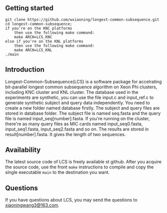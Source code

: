 ## Getting started

	git clone https://github.com/wxiaoning/longest-common-subsequence.git
	cd longest-common-subsequence;
	if you're on the KNC platforms
		then use the following make command:
		make ARCH=LCS_KNC
	else if you're on the KNL platforms
		then use the following make command:
		make ARCH=LCS_KNL
	./main

## Introduction

Longest-Common-Subsequence(LCS) is a software package for accelrating bit-parallel longest common subsequence algorithm on Xeon Phi clusters, including KNC cluster and KNL cluster. The database used in the experiments are synthetic, you can use the file input.c and input_ref.c to generate synthetic subject and query data independently. You need to create a new folder named database firstly. The subject and query files are stored in database folder. The subject file is named seq.fasta and the query file is named input_seq[number].fasta. If you're running on the cluster, there're as many query files as MIC cards named input_seq0.fasta, input_seq1.fasta, input_seq2.fasta and so on. The results are stored in result[number].fasta. It gives the length of two sequences.

## Availability

The latest source code of LCS is freely available st github. After you acquire the source code, use the front `make` instructions to compile and copy the single executable `main` to the destination you want.

## Questions

If you have questions about LCS, you may send the questions to xiaoningwang3@163.com.
